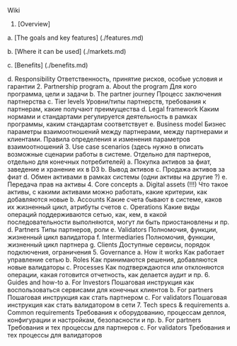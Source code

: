 Wiki
1. [Overview]

a. [The goals and key features] (./features.md)

b. [Where it can be used] (./markets.md)

c. [Benefits] (./benefits.md)

d.     Responsibility
Ответственность, принятие рисков, особые условия и гарантии
2.     Partnership program
a.     About the program
Для кого программа, цели и задачи
b.     The partner journey
Процесс заключения партнерства
c.      Tier levels
Уровни/типы партнерств, требования к партнерам, какие получают преимущества
d.     Legal framework
Каким нормами и стандартами регулируется деятельность в рамках программы, каким стандартам соответствует
e.     Business model
Бизнес параметры взаимоотношений между партнерами, между партнерами и клиентами. Правила определения и изменения параметров взаимоотношений
3. 	Use case scenarios (здесь нужно в описать возможные сценарии работы в системе. Отдельно для партнеров, отдельно для конечных потребителей)
a. 	Покупка активов за фиат, заведение и хранение их в D3
b. 	Вывод активов
c.  Продажа активов за фиат
d. 	Обмен активами в рамках системы (одни активы на другие ?)
e. 	Передача прав на активы
4.     Core concepts
a.     Digital assets (!!!)
Что такое активы, с какими активами можно работать, какие критерии, как добавляются новые
b.     Accounts
Какие счета бывают в системе, каков их жизненный цикл, атрибуты счетов
c.      Operations
Какие виды операций поддерживаются сетью, как, кем, в какой последовательности выполняются, могут ли быть приостановлены и пр.
d.     Partners
Типы партнеров, роли
e.     Validators
Полномочия, функции, жизненный цикл валидатора
f.       Intermediaries
Полномочия, функции, жизненный цикл партнера
g.     Clients
Доступные сервисы, порядок подключения, ограничения
5.     Governance
a.     How it works
Как работает управление сетью
b.     Roles
Как принимаются решения, добавляются новые валидаторы
c.      Processes
Как подтверждаются или отклоняются операции, какая готовится отчетность, как делается аудит и пр.
6.     Guides and how-to
a.     For Investors
Пошаговая инструкция как воспользоваться сервисами для конечных клиентов
b.     For partners
Пошаговая инструкция как стать партнером
c.      For validators
Пошаговая инструкция как стать валидатором в сети
7.     Tech specs & requirements
a.     Common requirements
Требования к оборудованию, процессам деплоя, конфигурации и настройкам, безопасности и пр.
b.     For partners
Требования и тех процессы для партнеров
c.      For validators
Требования и тех процессы для валидаторов
 
